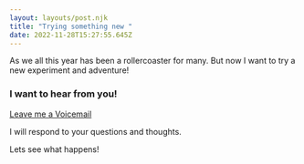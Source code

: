 ```yaml
---
layout: layouts/post.njk
title: "Trying something new "
date: 2022-11-28T15:27:55.645Z
---
```

A﻿s we all this year has been a rollercoaster for many. But now I want to try a new experiment and adventure! 

### I﻿ want to hear from you! 

[Leave me a Voicemail](https://www.speakpipe.com/emmettnaughton)

I will respond to your questions and thoughts. 

L﻿ets see what happens! 
